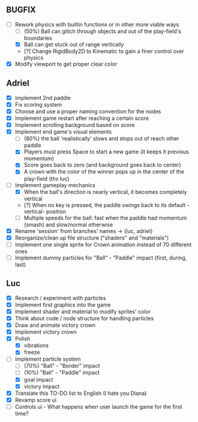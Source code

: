 ## BUGFIX

* [ ] Rework physics with builtin functions or in other more viable ways
  * [ ] (50%) Ball can glitch through objects and out of the play-field's boundaries
  * [x] Ball can get stuck out of range vertically
  * [?] Change RigidBody2D to Kinematic to gain a finer control over physics
* [x] Modify viewport to get proper clear color

## Adriel

* [x] Implement 2nd paddle
* [x] Fix scoring system
* [x] Choose and use a proper naming convention for the nodes
* [x] Implement game restart after reaching a certain score
* [x] Implement scrolling background based on score
* [x] Implement end game's visual elements
  * [ ] (80%) the ball 'realistically' slows and stops out of reach other paddle
  * [x] Players must press Space to start a new game (it keeps it previous momentum)
  * [x] Score goes back to zero (and background goes back to center)
  * [x] A crown with the color of the winner pops up in the center of the play-field (thx luc)
* [ ] Implement gameplay mechanics
  * [x] When the ball's direction is nearly vertical, it becomes completely vertical 
  * [?] When no key is pressed, the paddle swings back to its default -vertical- position
  * [ ] Multiple speeds for the ball: fast when the paddle had momentum (smash) and slow/normal otherwise
* [x] Rename 'session' from branches' names -> {luc, adriel}
* [x] Reorganize/clean up file structure ("shaders" and "materials")
* [ ] Implement one single sprite for Crown animation instead of 70 different ones
* [ ] Implement dummy particles  for "Ball" - "Paddle" impact (first, during, last)

## Luc

* [x] Research / experiment with particles
* [x] Implement first graphics into the game
* [x] Implement shader and material to modify sprites' color
* [x] Think about code / node structure for handling particles
* [x] Draw and animate victory crown
* [x] Implement victory crown
* [x] Polish
  * [x] vibrations
  * [x] freeze
* [ ] Implement particle system
  * [ ] (70%) "Ball" - "Border" impact
  * [ ] (10%) "Ball" - "Paddle" impact
  * [x] goal impact
  * [x] victory impact
* [x] Translate this TO-DO list to English (I hate you Diana)
* [x] Revamp score ui
* [ ] Controls ui - What happens when user launch the game for the first time?
